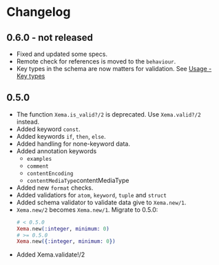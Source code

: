 # Changelog

## 0.6.0 - not released

+ Fixed and updated some specs.
+ Remote check for references is moved to the `behaviour`.
+ Key types in the schema are now matters for validation. See
  [Usage - Key types](https://hexdocs.pm/xema/usage.html#key_types)

## 0.5.0

+ The function `Xema.is_valid?/2` is deprecated. Use `Xema.valid?/2` instead.
+ Added keyword `const`.
+ Added keywords `if`, `then`, `else`.
+ Added handling for none-keyword data.
+ Added annotation keywords
  + `examples`
  + `comment`
  + `contentEncoding`
  + `contentMediaType`contentMediaType
+ Added new `format` checks.
+ Added validatiors for `atom`, `keyword`, `tuple` and `struct`
+ Added schema validator to validate data give to `Xema.new/1`.
+ `Xema.new/2` becomes `Xema.new/1`.
  Migrate to 0.5.0:
  ```elixir
  # < 0.5.0
  Xema.new(:integer, minimum: 0)
  # >= 0.5.0
  Xema.new({:integer, minimum: 0})
  ```
+ Added Xema.validate!/2
